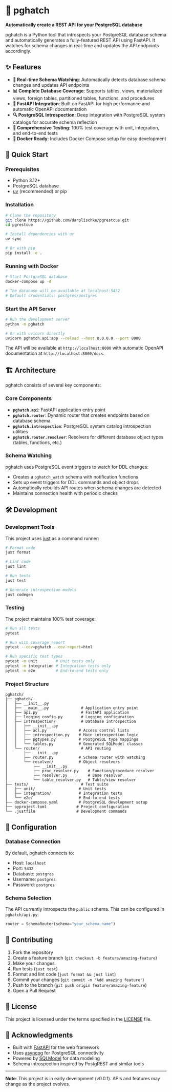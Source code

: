 # 🐣 pghatch

**Automatically create a REST API for your PostgreSQL database**

pghatch is a Python tool that introspects your PostgreSQL database schema and automatically generates a fully-featured REST API using FastAPI. It watches for schema changes in real-time and updates the API endpoints accordingly.

## ✨ Features

- **🔄 Real-time Schema Watching**: Automatically detects database schema changes and updates API endpoints
- **📊 Complete Database Coverage**: Supports tables, views, materialized views, foreign tables, partitioned tables, functions, and procedures
- **🚀 FastAPI Integration**: Built on FastAPI for high performance and automatic OpenAPI documentation
- **🔍 PostgreSQL Introspection**: Deep integration with PostgreSQL system catalogs for accurate schema reflection
- **🧪 Comprehensive Testing**: 100% test coverage with unit, integration, and end-to-end tests
- **🐳 Docker Ready**: Includes Docker Compose setup for easy development

## 🚀 Quick Start

### Prerequisites

- Python 3.12+
- PostgreSQL database
- [uv](https://docs.astral.sh/uv/) (recommended) or pip

### Installation

```bash
# Clone the repository
git clone https://github.com/danplischke/pgrestcue.git
cd pgrestcue

# Install dependencies with uv
uv sync

# Or with pip
pip install -e .
```

### Running with Docker

```bash
# Start PostgreSQL database
docker-compose up -d

# The database will be available at localhost:5432
# Default credentials: postgres/postgres
```

### Start the API Server

```bash
# Run the development server
python -m pghatch

# Or with uvicorn directly
uvicorn pghatch.api:app --reload --host 0.0.0.0 --port 8000
```

The API will be available at `http://localhost:8000` with automatic OpenAPI documentation at `http://localhost:8000/docs`.

## 🏗️ Architecture

pghatch consists of several key components:

### Core Components

- **`pghatch.api`**: FastAPI application entry point
- **`pghatch.router`**: Dynamic router that creates endpoints based on database schema
- **`pghatch.introspection`**: PostgreSQL system catalog introspection utilities
- **`pghatch.router.resolver`**: Resolvers for different database object types (tables, functions, etc.)

### Schema Watching

pghatch uses PostgreSQL event triggers to watch for DDL changes:

- Creates a `pghatch_watch` schema with notification functions
- Sets up event triggers for DDL commands and object drops
- Automatically rebuilds API routes when schema changes are detected
- Maintains connection health with periodic checks

## 🛠️ Development

### Development Tools

This project uses [just](https://github.com/casey/just) as a command runner:

```bash
# Format code
just format

# Lint code
just lint

# Run tests
just test

# Generate introspection models
just codegen
```

### Testing

The project maintains 100% test coverage:

```bash
# Run all tests
pytest

# Run with coverage report
pytest --cov=pghatch --cov-report=html

# Run specific test types
pytest -m unit        # Unit tests only
pytest -m integration # Integration tests only
pytest -m e2e         # End-to-end tests only
```

### Project Structure

```
pghatch/
├── pghatch/
│   ├── __init__.py
│   ├── __main__.py              # Application entry point
│   ├── api.py                   # FastAPI application
│   ├── logging_config.py        # Logging configuration
│   ├── introspection/           # Database introspection
│   │   ├── __init__.py
│   │   ├── acl.py              # Access control lists
│   │   ├── introspection.py    # Main introspection logic
│   │   ├── pgtypes.py          # PostgreSQL type mappings
│   │   └── tables.py           # Generated SQLModel classes
│   └── router/                  # API routing
│       ├── __init__.py
│       ├── router.py           # Schema router with watching
│       └── resolver/           # Object resolvers
│           ├── __init__.py
│           ├── proc_resolver.py    # Function/procedure resolver
│           ├── resolver.py         # Base resolver
│           └── table_resolver.py   # Table/view resolver
├── tests/                       # Test suite
│   ├── unit/                   # Unit tests
│   ├── integration/            # Integration tests
│   └── e2e/                    # End-to-end tests
├── docker-compose.yaml         # PostgreSQL development setup
├── pyproject.toml             # Project configuration
└── .justfile                  # Development commands
```

## 🔧 Configuration

### Database Connection

By default, pghatch connects to:
- Host: `localhost`
- Port: `5432`
- Database: `postgres`
- Username: `postgres`
- Password: `postgres`

### Schema Selection

The API currently introspects the `public` schema. This can be configured in `pghatch/api.py`:

```python
router = SchemaRouter(schema="your_schema_name")
```

## 🤝 Contributing

1. Fork the repository
2. Create a feature branch (`git checkout -b feature/amazing-feature`)
3. Make your changes
4. Run tests (`just test`)
5. Format and lint code (`just format && just lint`)
6. Commit your changes (`git commit -m 'Add amazing feature'`)
7. Push to the branch (`git push origin feature/amazing-feature`)
8. Open a Pull Request

## 📝 License

This project is licensed under the terms specified in the [LICENSE](LICENSE) file.

## 🙏 Acknowledgments

- Built with [FastAPI](https://fastapi.tiangolo.com/) for the web framework
- Uses [asyncpg](https://github.com/MagicStack/asyncpg) for PostgreSQL connectivity
- Powered by [SQLModel](https://sqlmodel.tiangolo.com/) for data modeling
- Schema introspection inspired by PostgREST and similar tools

---

**Note**: This project is in early development (v0.0.1). APIs and features may change as the project evolves.
